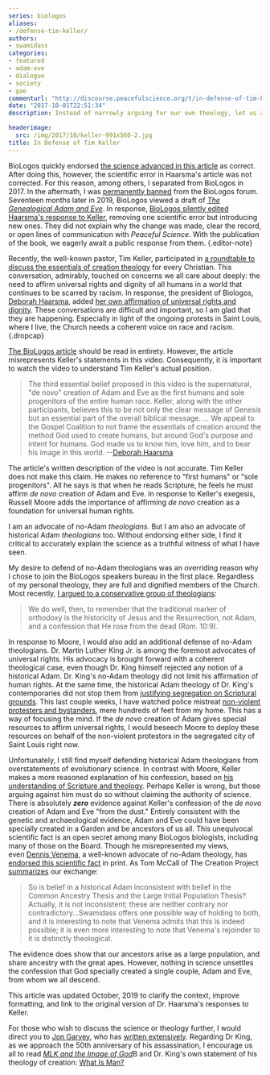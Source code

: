 ```yaml
---
series: biologos
aliases:
- /defense-tim-keller/
authors:
- swamidass
categories:
- featured
- adam-eve
- dialogue
- society
- gae
commenturl: "http://discourse.peacefulscience.org/t/in-defense-of-tim-keller/8403"
date: "2017-10-01T22:51:34"
description: Instead of narrowly arguing for our own theology, let us all advocate for truthful accounts of science and the full diversity of the Church. Peace.

headerimage:
  src: /img/2017/10/keller-991x560-2.jpg
title: In Defense of Tim Keller
---
```


BioLogos quickly endorsed [the science advanced in this article](https://peacefulscience.org/genealogical-rapprochement/) as correct. After doing this, however, the scientific error in Haarsma's article was not corrected. For this reason, among others, I separated from BioLogos in 2017. In the aftermath, I was [permanently banned](https://discourse.biologos.org/t/a-flawed-mirror-a-response-to-the-book-theistic-evolution/38357/9) from the BioLogos forum. Seventeen months later in 2019, BioLogos viewed a draft of *[The Genealogical Adam and Eve](http://peacefulscience.org/genealogical-adam-eve)*. In response, [BioLogos silently edited Haarsma's response to Keller](https://discourse.peacefulscience.org/t/biologos-edits-their-response-to-keller/4798), removing one scientific error but introducing new ones. They did not explain why the change was made, clear the record, or open lines of communication with *Peaceful Science*. With the publication of the book, we eagerly await a public response from them.
{.editor-note}

Recently, the well-known pastor, Tim Keller, participated in [a roundtable to discuss the essentials of creation theology](https://www.thegospelcoalition.org/article/keller-moore-duncan-non-negotiable-beliefs-about-creation) for every Christian. This conversation, admirably, touched on concerns we all care about deeply: the need to affirm universal rights and dignity of all humans in a world that continues to be scarred by racism. In response, the president of Biologos, [Deborah Haarsma](https://discourse.biologos.org/u/deborahhaarsma), added [her own affirmation of universal rights and dignity](http://biologos.org/blogs/deborah-haarsma-the-presidents-notebook/essentials-of-creation-a-response-to-the-gospel-coalition). These conversations are difficult and important, so I am glad that they are happening. Especially in light of the ongoing protests in Saint Louis, where I live, the Church needs a coherent voice on race and racism.
{.dropcap}

[The BioLogos article](https://discourse.peacefulscience.org/t/biologos-edits-their-response-to-keller/4798) should be read in entirety. However, the article misrepresents Keller's statements in this video. Consequently, it is important to watch the video to understand Tim Keller's actual position.

> The third essential belief proposed in this video is the supernatural, "de novo" creation of Adam and Eve as the first humans and sole progenitors of the entire human race. Keller, along with the other participants, believes this to be not only the clear message of Genesis but an essential part of the overall biblical message. ... We appeal to the Gospel Coalition to not frame the essentials of creation around the method God used to create humans, but around God's purpose and intent for humans. God made us to know him, love him, and to bear his image in this world. --[Deborah Haarsma](https://biologos.org/articles/essentials-of-creation-a-response-to-the-gospel-coalition/)

The article's written description of the video is not accurate. Tim Keller does not make this claim. He makes no reference to "first humans" or "sole progenitors". All he says is that when he reads Scripture, he feels he must affirm *de novo* creation of Adam and Eve. In response to Keller's exegesis, Russell Moore adds the importance of affirming *de novo* creation as a foundation for universal human rights.

I am an advocate of no-Adam *theologians.* But I am also an advocate of historical Adam *theologians* too. Without endorsing either side, I find it critical to accurately explain the science as a truthful witness of what I have seen.

My desire to defend of no-Adam theologians was an overriding reason why I chose to join the BioLogos speakers bureau in the first place. Regardless of my personal theology, they are full and dignified members of the Church. Most recently, [I argued to a conservative group of theologians](http://henrycenter.tiu.edu/2017/06/a-genealogical-adam-and-eve-in-evolution/):

> We do well, then, to remember that the traditional marker of orthodoxy is the historicity of Jesus and the Resurrection, not Adam, and a confession that He rose from the dead (Rom. 10:9). 

In response to Moore, I would also add an additional defense of no-Adam theologians. Dr. Martin Luther King Jr. is among the foremost advocates of universal rights. His advocacy is brought forward with a coherent theological case, even though Dr. King himself rejected any notion of a historical Adam. Dr. King's no-Adam theology did not limit his affirmation of human rights. At the same time, the historical Adam theology of Dr. King's contemporaries did not stop them from [justifying segregation on Scriptural grounds](https://blogs.thegospelcoalition.org/evangelical-history/2016/07/26/is-segregation-scriptural-a-radio-address-from-bob-jones-on-easter-of-1960/). This last couple weeks, I have watched police mistreat [non-violent protesters and bystanders](https://m.riverfronttimes.com/foodblog/2017/09/20/chris-sommer-responds-after-police-union-puts-him-and-pi-pizzeria-on-blast), mere hundreds of feet from my home. This has a way of focusing the mind. If the *de novo* creation of Adam gives special resources to affirm universal rights, I would beseech Moore to deploy these resources on behalf of the non-violent protestors in the segregated city of Saint Louis right now.

Unfortunately, I still find myself defending historical Adam theologians from overstatements of evolutionary science. In contrast with Moore, Keller makes a more reasoned explanation of his confession, based on [his understanding of Scripture and theology](https://www.thegospelcoalition.org/article/sinned-in-a-literal-adam-raised-in-a-literal-christ). Perhaps Keller is wrong, but those arguing against him must do so without claiming the authority of science. There is absolutely ***zero*** evidence against Keller's confession of the *de novo* creation of Adam and Eve "from the dust." Entirely consistent with the genetic and archaeological evidence, Adam and Eve could have been specially created in a Garden and be ancestors of us all. This unequivocal scientific fact is an open secret among many BioLogos biologists, including many of those on the Board. Though he misrepresented my views, even [Dennis Venema](https://discourse.biologos.org/u/dennisvenema), a well-known advocate of no-Adam theology, has [endorsed this scientific fact](http://henrycenter.tiu.edu/2017/07/response-to-the-symposium-part-1/) in print. As Tom McCall of The Creation Project [summarizes](http://henrycenter.tiu.edu/2017/07/science-theology-charitable-discussion-a-symposium-recap/) our exchange:

> So is belief in a historical Adam inconsistent with belief in the Common Ancestry Thesis and the Large Initial Population Thesis? Actually, it is not inconsistent; these are neither contrary nor contradictory...Swamidass offers one possible way of holding to both, and it is interesting to note that Venema admits that this is indeed possible; it is even more interesting to note that Venema's rejoinder to it is distinctly theological.

The evidence does show that our ancestors arise as a large population, and share ancestry with the great apes. However, nothing in science unsettles the confession that God specially created a single couple, Adam and Eve, from whom we all descend.

<div class="editor-note">

This article was updated October, 2019 to clarify the context, improve formatting, and link to the original version of Dr. Haarsma's responses to Keller.

For those who wish to discuss the science or theology further, I would direct you to [Jon Garvey](https://discourse.biologos.org/u/jon_garvey), who has [written extensively](http://potiphar.jongarvey.co.uk/2017/08/25/hump-articles-on-genealogical-adam-hypothesis/). Regarding Dr King, as we approach the 50th anniversary of his assassination, I encourage us all to read [*MLK and the Image of God*](https://www.amazon.com/Martin-Luther-King-Jr-Image/dp/0199843961)B and Dr. King's own statement of his theology of creation: [What Is Man?](http://kingencyclopedia.stanford.edu/primarydocuments/Vol6/11July1954WhatIsMan.pdf)

</div>
